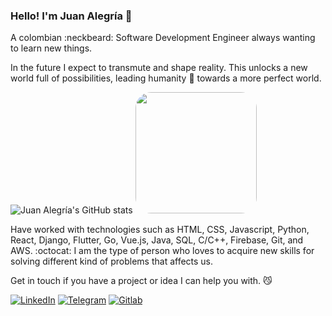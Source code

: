 ### Hello! I'm Juan Alegría 🎸

A colombian :neckbeard: Software Development Engineer always wanting to learn new things.

In the future I expect to transmute and shape reality. This unlocks a new world full of possibilities, leading humanity :goat: towards a more perfect world.

![Juan Alegría's GitHub stats](https://github-readme-stats.vercel.app/api?username=zejiran&count_private=true&show_icons=true&include_all_commits=true&theme=midnight-purple) <img src="https://i.ibb.co/XYc7s5q/IMG-20181106-101833.jpg" width="194px" style="border-radius: 25px;">

Have worked with technologies such as HTML, CSS, Javascript, Python, React, Django, Flutter, Go, Vue.js, Java, SQL, C/C++, Firebase, Git, and AWS. :octocat: I am the type of person who loves to acquire new skills for solving different kind of problems that affects us. 

Get in touch if you have a project or idea I can help you with. :smirk_cat:

[![LinkedIn](https://img.shields.io/badge/LinkedIn-0077B5?style=for-the-badge&logo=linkedin&logoColor=white)](https://www.linkedin.com/in/juanszalegria/) [![Telegram](https://img.shields.io/badge/Telegram-2CA5E0?style=for-the-badge&logo=telegram&logoColor=white)](https://t.me/juanszalegria) [![Gitlab](https://img.shields.io/badge/GitLab-330F63?style=for-the-badge&logo=gitlab&logoColor=white)](https://gitlab.com/zejiran)
